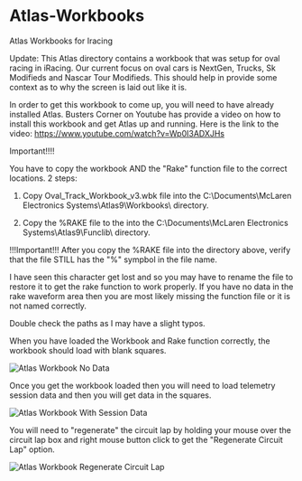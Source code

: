 # Atlas-Workbooks
Atlas Workbooks for Iracing 

Update:  This Atlas directory contains a workbook that was setup for oval racing in iRacing.  Our current focus on oval cars is NextGen, Trucks, Sk Modifieds and Nascar Tour Modifieds.  This should help in provide some context as to why the screen is laid out like it is.

In order to get this workbook to come up, you will need to have already installed Atlas. Busters Corner on Youtube has provide a video on how to install this workbook and get Atlas up and running.  Here is the link to the video:  https://www.youtube.com/watch?v=Wp0I3ADXJHs

Important!!!!

You have to copy the workbook AND the "Rake" function file to the correct locations.  2 steps:

1) Copy Oval_Track_Workbook_v3.wbk file into the C:\Documents\McLaren Electronics Systems\Atlas9\Workbooks\ directory.

2) Copy the %RAKE file to the into the C:\Documents\McLaren Electronics Systems\Atlas9\Funclib\ directory.


!!!Important!!!
After you copy the %RAKE file into the directory above, verify that the file STILL has the "%" sympbol in the file name.  

I have seen this character get lost and so you may have to rename the file to restore it to get the rake function to work properly. If you have no data in the rake waveform area then you are most likely missing the function file or it is not named correctly.

Double check the paths as I may have a slight typos.  


When you have loaded the Workbook and Rake function correctly, the workbook should load with blank squares. 


![Atlas Workbook No Data](https://user-images.githubusercontent.com/8271391/139536953-bfb8c61b-a08b-4098-be3f-2756efeef815.png)

Once you get the workbook loaded then you will need to load telemetry session data and then you will get data in the squares.

![Atlas Workbook With Session Data](https://user-images.githubusercontent.com/8271391/139536959-a0aced16-8f39-4e0f-bb9b-13e59278e828.png)


You will need to "regenerate" the circuit lap by holding your mouse over the circuit lap box and right mouse button click to get the "Regenerate Circuit Lap" option.  

![Atlas Workbook Regenerate Circuit Lap](https://user-images.githubusercontent.com/8271391/139537022-27ec3405-dc2b-4b7a-aa49-92eb77d3b49f.png)



